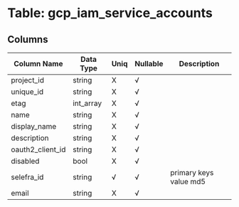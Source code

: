 # Table: gcp_iam_service_accounts

## Columns 

|  Column Name   |  Data Type  | Uniq | Nullable | Description | 
|  ----  | ----  | ----  | ----  | ---- | 
| project_id | string | X | √ |  | 
| unique_id | string | X | √ |  | 
| etag | int_array | X | √ |  | 
| name | string | X | √ |  | 
| display_name | string | X | √ |  | 
| description | string | X | √ |  | 
| oauth2_client_id | string | X | √ |  | 
| disabled | bool | X | √ |  | 
| selefra_id | string | √ | √ | primary keys value md5 | 
| email | string | X | √ |  | 


